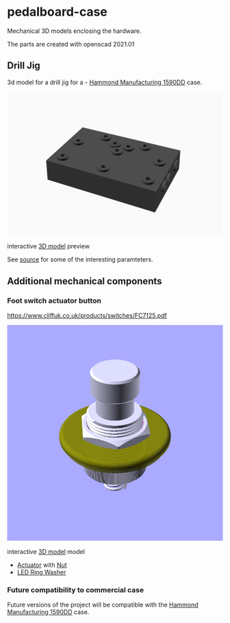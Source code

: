 # pedalboard-case

Mechanical 3D models enclosing the hardware.

The parts are created with openscad 2021.01

## Drill Jig

3d model for a drill jig for a - [Hammond Manufacturing 1590DD](https://www.hammfg.com/files/parts/pdf/1590DD.pdf) case.

![rendered](./generated/drill-jig.png)

interactive [3D model](./generated/drill-jig.stl) preview

See [source](./parts/drill-jig.scad#L5-L12) for some of the interesting paramteters.


## Additional mechanical components

### Foot switch actuator button

https://www.cliffuk.co.uk/products/switches/FC7125.pdf

![rendered](./generated/actuator-assembly.png)

interactive [3D model](./generated/actuator-assembly.stl) model

* [Actuator](./generated/actuator.stl) with [Nut](./generated/actuator-nut.stl)
* [LED Ring Washer](./generated/led-ring-washer.stl)

### Future compatibility to commercial case

Future versions of the project will be compatible with the [Hammond Manufacturing 1590DD](https://www.hammfg.com/files/parts/pdf/1590DD.pdf) case.
